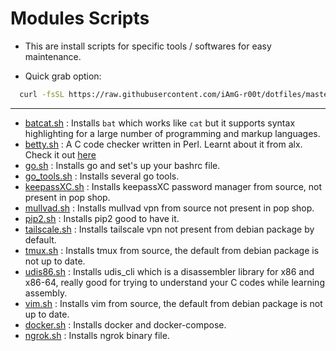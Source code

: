 # Modules Scripts

- This are install scripts for specific tools / softwares for easy maintenance.

- Quick grab option:

```sh
  curl -fsSL https://raw.githubusercontent.com/iAmG-r00t/dotfiles/master/desktop/modules/${module}.sh | bash
```

---

- [batcat.sh](./batcat.sh) : Installs `bat` which works like `cat` but it supports syntax highlighting for a large number of programming and markup languages.
- [betty.sh](./betty.sh) : A C code checker written in Perl. Learnt about it from alx. Check it out [here](https://github.com/holbertonschool/Betty)
- [go.sh](./go.sh) : Installs go and set's up your bashrc file.
- [go\_tools.sh](./go_tools.sh) : Installs several go tools.
- [keepassXC.sh](./keepassXC.sh) : Installs keepassXC password manager from source, not present in pop shop.
- [mullvad.sh](./mullvad.sh) : Installs mullvad vpn from source not present in pop shop.
- [pip2.sh](./pip2.sh) : Installs pip2 good to have it.
- [tailscale.sh](./tailscale.sh) : Installs tailscale vpn not present from debian package by default.
- [tmux.sh](./tmux.sh) : Installs tmux from source, the default from debian package is not up to date.
- [udis86.sh](./udis86.sh) : Installs udis\_cli which is a disassembler library for x86 and x86-64, really good for trying to understand your C codes while learning assembly.
- [vim.sh](./vim.sh) : Installs vim from source, the default from debian package is not up to date.
- [docker.sh](./docker.sh) : Installs docker and docker-compose.
- [ngrok.sh](./ngrok.sh) : Installs ngrok binary file.
